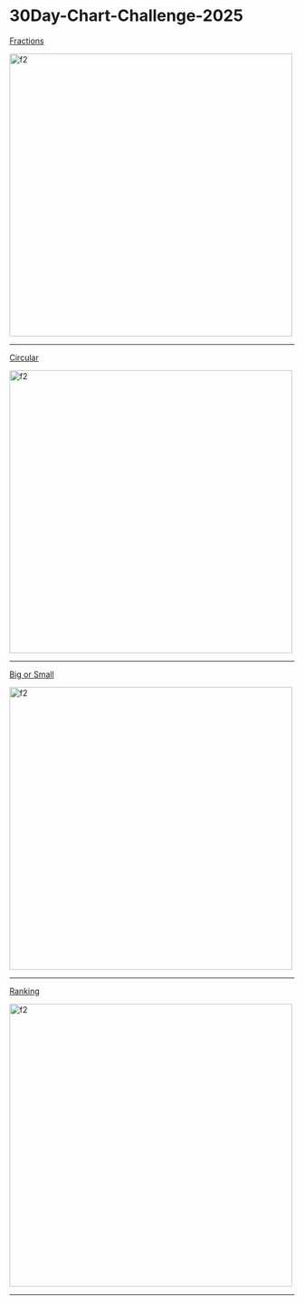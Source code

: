 # 30Day-Chart-Challenge-2025

[Fractions](https://github.com/deepdk/30Day-Chart-Challenge-2025/tree/main/fractions)

<img src="https://github.com/user-attachments/assets/c46453cf-81e7-4055-8ee6-9712fa96ffb3" alt="f2" width="500" height="500">

---

[Circular](https://github.com/deepdk/30Day-Chart-Challenge-2025/tree/main/circular)

<img src="https://github.com/user-attachments/assets/2d49fe1b-6be4-4f11-8048-55b7cc04e597" alt="f2" width="500" height="500">

---

[Big or Small](https://github.com/deepdk/30Day-Chart-Challenge-2025/tree/main/big%20or%20small)

<img src="https://github.com/user-attachments/assets/befb7512-3f97-4a27-979e-47d9aba91c60" alt="f2" width="500" height="500">

---

[Ranking](https://github.com/deepdk/30Day-Chart-Challenge-2025/tree/main/Ranking)

<img src="https://github.com/user-attachments/assets/439807c7-6095-466d-bc28-9c2de9be9f20" alt="f2" width="500" height="500">

---

